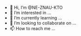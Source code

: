 - 👋 Hi, I’m @NE-ZNAU-KTO
- 👀 I’m interested in ...
- 🌱 I’m currently learning ...
- 💞️ I’m looking to collaborate on ...
- 📫 How to reach me ...

<!---
NE-ZNAU-KTO/NE-ZNAU-KTO is a ✨ special ✨ repository because its `README.md` (this file) appears on your GitHub profile.
You can click the Preview link to take a look at your changes.
--->
